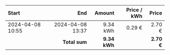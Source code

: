 | Start            |              End |       Amount | Price / kWh |      Price |
| :--------------- | ---------------: | -----------: | ----------: | ---------: |
| 2024-04-08 10:55 | 2024-04-08 13:37 |     9.34 kWh |      0.29 € |     2.70 € |
|                  |    **Total sum** | **9.34 kWh** |             | **2.70 €** |